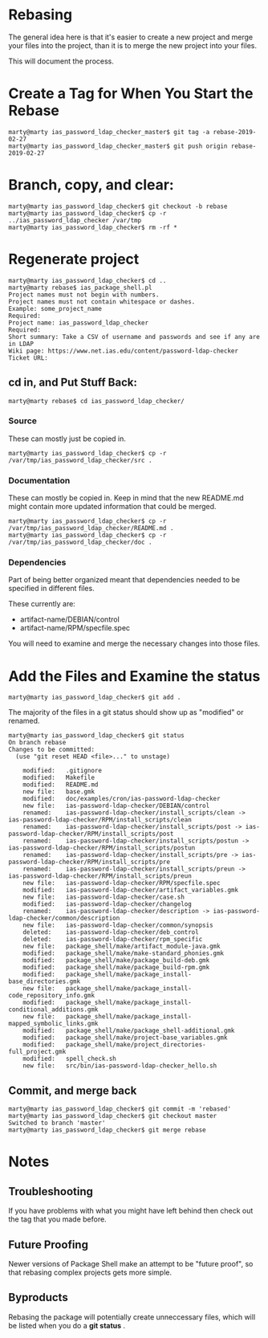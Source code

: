 # Rebasing

The general idea here is that it's easier to create a new project and merge
your files into the project, than it is to merge the new project into your
files.

This will document the process.

# Create a Tag for When You Start the Rebase

```
marty@marty ias_password_ldap_checker_master$ git tag -a rebase-2019-02-27
marty@marty ias_password_ldap_checker_master$ git push origin rebase-2019-02-27
```

# Branch, copy, and clear:

```
marty@marty ias_password_ldap_checker$ git checkout -b rebase
marty@marty ias_password_ldap_checker$ cp -r ../ias_password_ldap_checker /var/tmp
marty@marty ias_password_ldap_checker$ rm -rf *
```

# Regenerate project

```
marty@marty ias_password_ldap_checker$ cd ..
marty@marty rebase$ ias_package_shell.pl 
Project names must not begin with numbers.
Project names must not contain whitespace or dashes.
Example: some_project_name
Required:
Project name: ias_password_ldap_checker
Required:
Short summary: Take a CSV of username and passwords and see if any are in LDAP
Wiki page: https://www.net.ias.edu/content/password-ldap-checker
Ticket URL: 
```

## cd in, and Put Stuff Back:



```
marty@marty rebase$ cd ias_password_ldap_checker/
```

### Source

These can mostly just be copied in.

```
marty@marty ias_password_ldap_checker$ cp -r /var/tmp/ias_password_ldap_checker/src .
```

### Documentation

These can mostly be copied in.  Keep in mind that the new README.md might contain
more updated information that could be merged.

```
marty@marty ias_password_ldap_checker$ cp -r /var/tmp/ias_password_ldap_checker/README.md .
marty@marty ias_password_ldap_checker$ cp -r /var/tmp/ias_password_ldap_checker/doc .
```

### Dependencies

Part of being better organized meant that dependencies needed to be specified in
different files.

These currently are:

* artifact-name/DEBIAN/control
* artifact-name/RPM/specfile.spec

You will need to examine and merge the necessary changes into those files.

# Add the Files and Examine the status

```
marty@marty ias_password_ldap_checker$ git add .
```

The majority of the files in a git status should show up as "modified" or renamed.

```
marty@marty ias_password_ldap_checker$ git status
On branch rebase
Changes to be committed:
  (use "git reset HEAD <file>..." to unstage)

	modified:   .gitignore
	modified:   Makefile
	modified:   README.md
	new file:   base.gmk
	modified:   doc/examples/cron/ias-password-ldap-checker
	new file:   ias-password-ldap-checker/DEBIAN/control
	renamed:    ias-password-ldap-checker/install_scripts/clean -> ias-password-ldap-checker/RPM/install_scripts/clean
	renamed:    ias-password-ldap-checker/install_scripts/post -> ias-password-ldap-checker/RPM/install_scripts/post
	renamed:    ias-password-ldap-checker/install_scripts/postun -> ias-password-ldap-checker/RPM/install_scripts/postun
	renamed:    ias-password-ldap-checker/install_scripts/pre -> ias-password-ldap-checker/RPM/install_scripts/pre
	renamed:    ias-password-ldap-checker/install_scripts/preun -> ias-password-ldap-checker/RPM/install_scripts/preun
	new file:   ias-password-ldap-checker/RPM/specfile.spec
	modified:   ias-password-ldap-checker/artifact_variables.gmk
	new file:   ias-password-ldap-checker/case.sh
	modified:   ias-password-ldap-checker/changelog
	renamed:    ias-password-ldap-checker/description -> ias-password-ldap-checker/common/description
	new file:   ias-password-ldap-checker/common/synopsis
	deleted:    ias-password-ldap-checker/deb_control
	deleted:    ias-password-ldap-checker/rpm_specific
	new file:   package_shell/make/artifact_module-java.gmk
	modified:   package_shell/make/make-standard_phonies.gmk
	modified:   package_shell/make/package_build-deb.gmk
	modified:   package_shell/make/package_build-rpm.gmk
	modified:   package_shell/make/package_install-base_directories.gmk
	new file:   package_shell/make/package_install-code_repository_info.gmk
	modified:   package_shell/make/package_install-conditional_additions.gmk
	new file:   package_shell/make/package_install-mapped_symbolic_links.gmk
	modified:   package_shell/make/package_shell-additional.gmk
	modified:   package_shell/make/project-base_variables.gmk
	modified:   package_shell/make/project_directories-full_project.gmk
	modified:   spell_check.sh
	new file:   src/bin/ias-password-ldap-checker_hello.sh
```

## Commit, and merge back

```
marty@marty ias_password_ldap_checker$ git commit -m 'rebased'
marty@marty ias_password_ldap_checker$ git checkout master
Switched to branch 'master'
marty@marty ias_password_ldap_checker$ git merge rebase
```

# Notes

## Troubleshooting

If you have problems with what you might have left behind then check out
the tag that you made before.

## Future Proofing

Newer versions of Package Shell make an attempt to be "future proof", so
that rebasing complex projects gets more simple.

## Byproducts

Rebasing the package will potentially create unneccessary files, which will be listed
when you do a **git status** .
